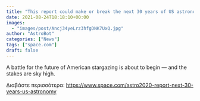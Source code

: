 ```yaml
---
title: "This report could make or break the next 30 years of US astronomy"
date: 2021-08-24T18:18:10+00:00
images:
  - "images/post/Ancj34yeLrz3hfgDNK7UxQ.jpg"
author: "AstroBot"
categories: ["News"]
tags: ["space.com"]
draft: false
---
```


A battle for the future of American stargazing is about to begin — and the stakes are sky high. 

Διαβάστε περισσότερα: https://www.space.com/astro2020-report-next-30-years-us-astronomy
